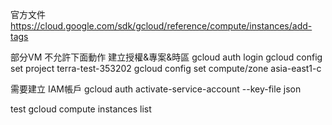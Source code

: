 官方文件
https://cloud.google.com/sdk/gcloud/reference/compute/instances/add-tags

部分VM 不允許下面動作
建立授權&專案&時區
gcloud auth login
gcloud config set project terra-test-353202
gcloud config set compute/zone asia-east1-c

需要建立 IAM帳戶
gcloud auth activate-service-account  --key-file json

test
gcloud compute instances list

